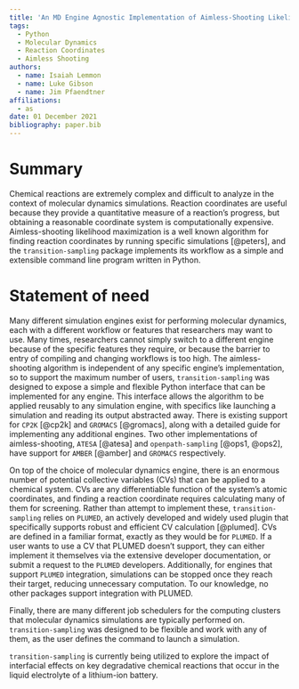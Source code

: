 ```yaml
---
title: 'An MD Engine Agnostic Implementation of Aimless-Shooting Likelihood Maximization'
tags:
  - Python
  - Molecular Dynamics
  - Reaction Coordinates
  - Aimless Shooting
authors:
  - name: Isaiah Lemmon
  - name: Luke Gibson
  - name: Jim Pfaendtner
affiliations:
  - as
date: 01 December 2021
bibliography: paper.bib
---
```

  
# Summary

Chemical reactions are extremely complex and difficult to analyze in the context of molecular dynamics simulations.
Reaction coordinates are useful because they provide a quantitative measure of a reaction’s progress, but obtaining a
reasonable coordinate system is computationally expensive. Aimless-shooting likelihood maximization is a well known
algorithm for finding reaction coordinates by running specific simulations [@peters], and the `transition-sampling` package
implements its workflow as a simple and extensible command line program written in Python. 

# Statement of need 

Many different simulation engines exist for performing molecular dynamics, each with a different workflow or features that
researchers may want to use. Many times, researchers cannot simply switch to a different engine because of the specific
features they require, or because the barrier to entry of compiling and changing workflows is too high. The
aimless-shooting algorithm is independent of any specific engine’s implementation, so to support the maximum number of
users, `transition-sampling` was designed to expose a simple and flexible Python interface that can be implemented for any
engine. This interface allows the algorithm to be applied reusably to any simulation engine, with specifics like
launching a simulation and reading its output abstracted away. There is existing support for `CP2K` [@cp2k] and `GROMACS` [@gromacs], along
with a detailed guide for implementing any additional engines. Two other implementations of aimless-shooting, `ATESA` [@atesa] and
`openpath-sampling` [@ops1, @ops2], have support for `AMBER` [@amber] and `GROMACS` respectively.

On top of the choice of molecular dynamics engine,
there is an enormous number of potential collective variables (CVs) that can be applied to a chemical system. CVs are
any differentiable function of the system’s atomic coordinates, and finding a reaction coordinate requires calculating
many of them for screening. Rather than attempt to implement these, `transition-sampling` relies on `PLUMED`, an actively
developed and widely used plugin that specifically supports robust and efficient CV calculation [@plumed]. CVs are defined in a
familiar format, exactly as they would be for `PLUMED`. If a user wants to use a CV that PLUMED doesn’t support, they can
either implement it themselves via the extensive developer documentation, or submit a request to the `PLUMED` developers.
Additionally, for engines that support `PLUMED` integration, simulations can be stopped once they reach their target,
reducing unnecessary computation. To our knowledge, no other packages support integration with PLUMED.

Finally, there are many different job schedulers for the computing clusters that molecular dynamics simulations are typically performed
on. `transition-sampling` was designed to be flexible and work with any of them, as the user defines the command to launch
a simulation.

`transition-sampling` is currently being utilized to explore the impact of interfacial effects on key
degradative chemical reactions that occur in the liquid electrolyte of a lithium-ion battery.





